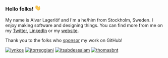 ### Hello folks! <img src="https://raw.githubusercontent.com/alvarlagerlof/alvarlagerlof/main/wave.gif" width="20px">

My name is Alvar Lagerlöf and I'm a he/him from Stockholm, Sweden. I enjoy making software and designing things. You can find more from me on my [Twitter](https://twitter.com/alvarlagerlof), [LinkedIn](https://linkedin.com/in/alvarlagerlof) or my [website](https://alvar.dev).

Thank you to the folks who [sponsor](https://github.com/sponsors/alvarlagerlof) my work on GitHub!

<a href="https://github.com/lynkos"><img title="lynkos" src="https://github.com/lynkos.png" width="32"></a>
<a href="https://github.com/jtorreggiani"><img title="jtorreggiani" src="https://github.com/jtorreggiani.png" width="32"></a>
<a href="https://github.com/itsabdessalam"><img title="itsabdessalam" src="https://github.com/itsabdessalam.png" width="32"></a>
<a href="https://github.com/thomasbnt"><img title="thomasbnt" src="https://github.com/thomasbnt.png" width="32"></a>

